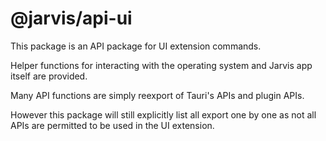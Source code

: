 # @jarvis/api-ui

This package is an API package for UI extension commands.

Helper functions for interacting with the operating system and Jarvis app itself are provided.

Many API functions are simply reexport of Tauri's APIs and plugin APIs.

However this package will still explicitly list all export one by one as not all APIs are permitted to be used in the UI extension.
